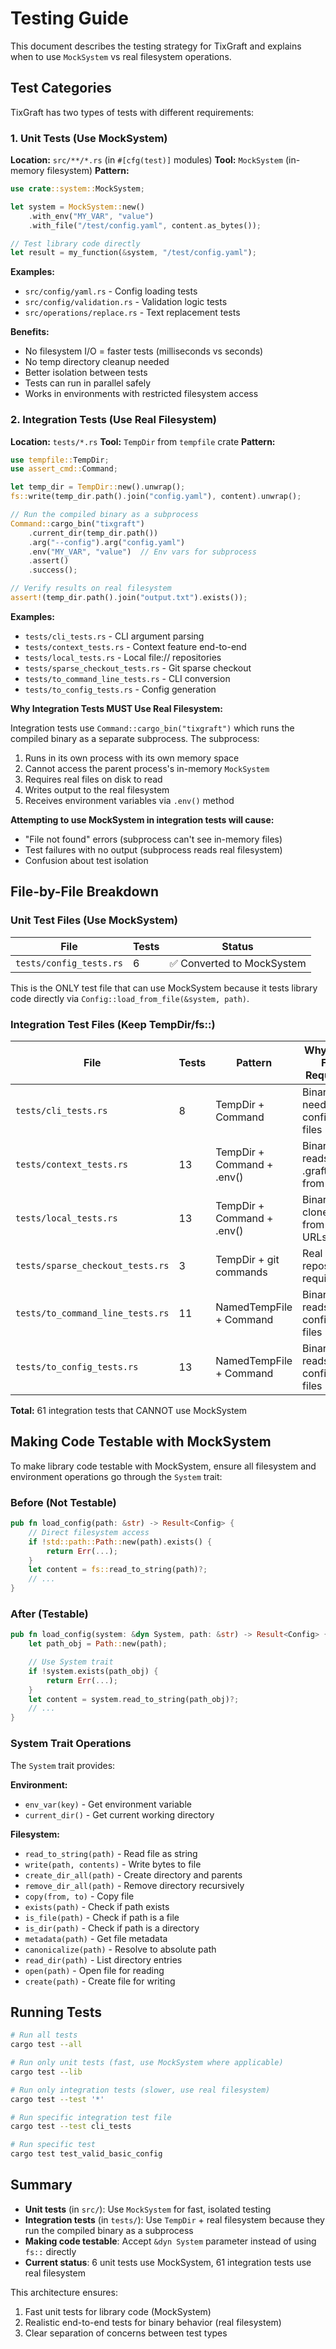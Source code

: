 # Testing Guide

This document describes the testing strategy for TixGraft and explains when to use `MockSystem` vs real filesystem operations.

## Test Categories

TixGraft has two types of tests with different requirements:

### 1. Unit Tests (Use MockSystem)

**Location:** `src/**/*.rs` (in `#[cfg(test)]` modules)
**Tool:** `MockSystem` (in-memory filesystem)
**Pattern:**
```rust
use crate::system::MockSystem;

let system = MockSystem::new()
    .with_env("MY_VAR", "value")
    .with_file("/test/config.yaml", content.as_bytes());

// Test library code directly
let result = my_function(&system, "/test/config.yaml");
```

**Examples:**
- `src/config/yaml.rs` - Config loading tests
- `src/config/validation.rs` - Validation logic tests
- `src/operations/replace.rs` - Text replacement tests

**Benefits:**
- No filesystem I/O = faster tests (milliseconds vs seconds)
- No temp directory cleanup needed
- Better isolation between tests
- Tests can run in parallel safely
- Works in environments with restricted filesystem access

### 2. Integration Tests (Use Real Filesystem)

**Location:** `tests/*.rs`
**Tool:** `TempDir` from `tempfile` crate
**Pattern:**
```rust
use tempfile::TempDir;
use assert_cmd::Command;

let temp_dir = TempDir::new().unwrap();
fs::write(temp_dir.path().join("config.yaml"), content).unwrap();

// Run the compiled binary as a subprocess
Command::cargo_bin("tixgraft")
    .current_dir(temp_dir.path())
    .arg("--config").arg("config.yaml")
    .env("MY_VAR", "value")  // Env vars for subprocess
    .assert()
    .success();

// Verify results on real filesystem
assert!(temp_dir.path().join("output.txt").exists());
```

**Examples:**
- `tests/cli_tests.rs` - CLI argument parsing
- `tests/context_tests.rs` - Context feature end-to-end
- `tests/local_tests.rs` - Local file:// repositories
- `tests/sparse_checkout_tests.rs` - Git sparse checkout
- `tests/to_command_line_tests.rs` - CLI conversion
- `tests/to_config_tests.rs` - Config generation

**Why Integration Tests MUST Use Real Filesystem:**

Integration tests use `Command::cargo_bin("tixgraft")` which runs the compiled binary as a separate subprocess. The subprocess:
1. Runs in its own process with its own memory space
2. Cannot access the parent process's in-memory `MockSystem`
3. Requires real files on disk to read
4. Writes output to the real filesystem
5. Receives environment variables via `.env()` method

**Attempting to use MockSystem in integration tests will cause:**
- "File not found" errors (subprocess can't see in-memory files)
- Test failures with no output (subprocess reads real filesystem)
- Confusion about test isolation

## File-by-File Breakdown

### Unit Test Files (Use MockSystem)

| File | Tests | Status |
|------|-------|--------|
| `tests/config_tests.rs` | 6 | ✅ Converted to MockSystem |

This is the ONLY test file that can use MockSystem because it tests library code directly via `Config::load_from_file(&system, path)`.

### Integration Test Files (Keep TempDir/fs::)

| File | Tests | Pattern | Why Real FS Required |
|------|-------|---------|----------------------|
| `tests/cli_tests.rs` | 8 | TempDir + Command | Binary needs real config files |
| `tests/context_tests.rs` | 13 | TempDir + Command + .env() | Binary reads .graft.yaml from disk |
| `tests/local_tests.rs` | 13 | TempDir + Command + .env() | Binary clones from file:// URLs |
| `tests/sparse_checkout_tests.rs` | 3 | TempDir + git commands | Real git repos required |
| `tests/to_command_line_tests.rs` | 11 | NamedTempFile + Command | Binary reads config files |
| `tests/to_config_tests.rs` | 13 | NamedTempFile + Command | Binary reads config files |

**Total:** 61 integration tests that CANNOT use MockSystem

## Making Code Testable with MockSystem

To make library code testable with MockSystem, ensure all filesystem and environment operations go through the `System` trait:

### Before (Not Testable)
```rust
pub fn load_config(path: &str) -> Result<Config> {
    // Direct filesystem access
    if !std::path::Path::new(path).exists() {
        return Err(...);
    }
    let content = fs::read_to_string(path)?;
    // ...
}
```

### After (Testable)
```rust
pub fn load_config(system: &dyn System, path: &str) -> Result<Config> {
    let path_obj = Path::new(path);

    // Use System trait
    if !system.exists(path_obj) {
        return Err(...);
    }
    let content = system.read_to_string(path_obj)?;
    // ...
}
```

### System Trait Operations

The `System` trait provides:

**Environment:**
- `env_var(key)` - Get environment variable
- `current_dir()` - Get current working directory

**Filesystem:**
- `read_to_string(path)` - Read file as string
- `write(path, contents)` - Write bytes to file
- `create_dir_all(path)` - Create directory and parents
- `remove_dir_all(path)` - Remove directory recursively
- `copy(from, to)` - Copy file
- `exists(path)` - Check if path exists
- `is_file(path)` - Check if path is a file
- `is_dir(path)` - Check if path is a directory
- `metadata(path)` - Get file metadata
- `canonicalize(path)` - Resolve to absolute path
- `read_dir(path)` - List directory entries
- `open(path)` - Open file for reading
- `create(path)` - Create file for writing

## Running Tests

```bash
# Run all tests
cargo test --all

# Run only unit tests (fast, use MockSystem where applicable)
cargo test --lib

# Run only integration tests (slower, use real filesystem)
cargo test --test '*'

# Run specific integration test file
cargo test --test cli_tests

# Run specific test
cargo test test_valid_basic_config
```

## Summary

- **Unit tests** (in `src/`): Use `MockSystem` for fast, isolated testing
- **Integration tests** (in `tests/`): Use `TempDir` + real filesystem because they run the compiled binary as a subprocess
- **Making code testable**: Accept `&dyn System` parameter instead of using `fs::` directly
- **Current status**: 6 unit tests use MockSystem, 61 integration tests use real filesystem

This architecture ensures:
1. Fast unit tests for library code (MockSystem)
2. Realistic end-to-end tests for binary behavior (real filesystem)
3. Clear separation of concerns between test types
